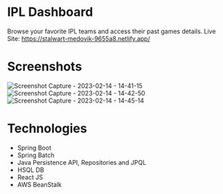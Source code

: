# IPL Dashboard
Browse your favorite IPL teams and access their past games details.
Live Site: https://stalwart-medovik-9655a8.netlify.app/

# Screenshots
![Screenshot Capture - 2023-02-14 - 14-41-15](https://user-images.githubusercontent.com/31875604/218691596-291c2e4a-75ac-46a8-8ce4-d7f90cb931d9.png)
![Screenshot Capture - 2023-02-14 - 14-42-50](https://user-images.githubusercontent.com/31875604/218691637-57bcf7f7-e0cf-46e8-a1eb-ecce15dd7dd9.png)
![Screenshot Capture - 2023-02-14 - 14-45-14](https://user-images.githubusercontent.com/31875604/218691676-996649ee-3168-4313-9836-3f4864dfb55f.png)

# Technologies
* Spring Boot
* Spring Batch
* Java Persistence API, Repositories and JPQL
* HSQL DB
* React JS
* AWS BeanStalk
